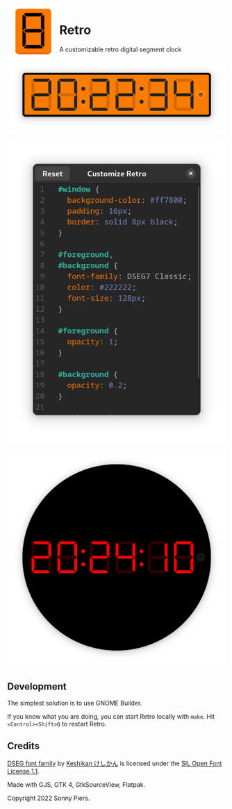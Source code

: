 <img style="vertical-align: middle;" src="data/icon.png" width="120" height="120" align="left">

# Retro

A customizable retro digital segment clock

![](data/screenshots/default.png)

![](data/screenshots/editor.png)

![](data/screenshots/custom.png)

## Development

The simplest solution is to use GNOME Builder.

If you know what you are doing, you can start Retro locally with `make`. Hit `<Control><Shift>Q` to restart Retro.

## Credits

[DSEG font family](https://www.keshikan.net/fonts-e.html) by [Keshikan けしかん](https://twitter.com/keshinomi_88pro/) is licensed under the [SIL Open Font License 1.1](http://scripts.sil.org/OFL).

Made with GJS, GTK 4, GtkSourceView, Flatpak.

Copyright 2022 Sonny Piers.

